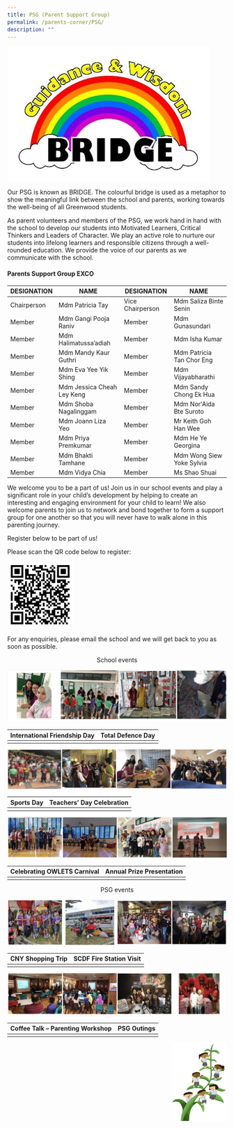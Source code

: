 ```yaml
---
title: PSG (Parent Support Group)
permalink: /parents-corner/PSG/
description: ""
---
```

![](/images/1.jpeg)

Our PSG is known as BRIDGE. The colourful bridge is used as a metaphor to show the meaningful link between the school and parents, working towards the well-being of all Greenwood students.

As parent volunteers and members of the PSG, we work hand in hand with the school to develop our students into Motivated Learners, Critical Thinkers and Leaders of Character. We play an active role to nurture our students into lifelong learners and responsible citizens through a well-rounded education. We provide the voice of our parents as we communicate with the school.

 #### Parents Support Group EXCO

 | DESIGNATION	| NAME | DESIGNATION | NAME|
| -------- | -------- | -------- | -------- |
|Chairperson	| Mdm Patricia Tay	 |Vice Chairperson|	 Mdm Saliza Binte Senin 
 |Member|	 Mdm Gangi Pooja Raniv 	 |Member	| Mdm Gunasundari
 |Member	 |Mdm Halimatussa’adiah|	 Member	| Mdm Isha Kumar
| Member	 |Mdm Mandy Kaur Guthri	| Member	|  Mdm Patricia Tan Chor   Eng
 | Member	|  Mdm Eva Yee Yik Shing| 	 Member	|  Mdm Vijayabharathi
 | Member	|  Mdm Jessica Cheah Ley   Keng	|  Member	 | Mdm Sandy Chong Ek   Hua
 | Member| 	 Mdm Shoba Nagalinggam	|  Member| 	 Mdm Nor'Aida Bte Suroto
 | Member	 | Mdm Joann Liza Yeo | 	 Member	 | Mr Keith Goh Han Wee
 | Member	 | Mdm Priya Premkumar	 | Member	 | Mdm He Ye Georgina
 | Member| 	 Mdm Bhakti Tamhane	 | Member| 	 Mdm Wong Siew Yoke   Sylvia
 | Member	 | Mdm Vidya Chia	 | Member	|  Ms Shao Shuai

We welcome you to be a part of us! Join us in our school events and play a significant role in your child’s development by helping to create an interesting and engaging environment for your child to learn! We also welcome parents to join us to network and bond together to form a support group for one another so that you will never have to walk alone in this parenting journey.

  

Register below to be part of us!

Please scan the QR code below to register:

<img src="/images/PSG.jpeg" 
     style="width:30%">
		 
For any enquiries, please email the school and we will get back to you as soon as possible.

<center>School events</center>

![](/images/psg2.png)

| International Friendship Day | Total Defence Day |
| -------- | -------- | 
|||

![](/images/psg3.png)

| Sports Day | Teachers’ Day Celebration |
| -------- | -------- | 
|||

![](/images/psg4.png)

| Celebrating OWLETS Carnival | Annual Prize Presentation |
| -------- | -------- | 
|||

<center>PSG events</center>

![](/images/psg5.png)

|CNY Shopping Trip | SCDF Fire Station Visit |
| -------- | -------- | 
|||

![](/images/psg6.png)

|Coffee Talk – Parenting Workshop | PSG Outings |
| -------- | -------- | 
|||

<img src="/images/Small%20logo/gwps%20children%20(1).png" 
     style="width:25%;float:right">